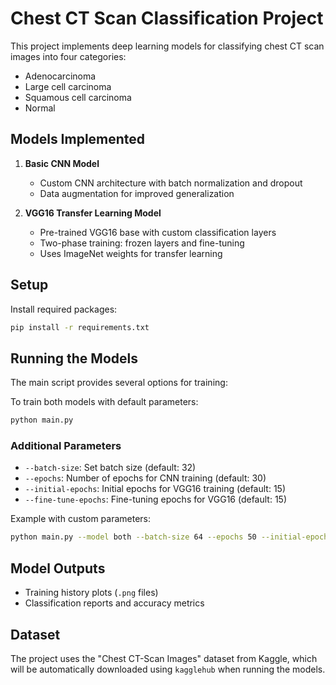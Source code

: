 # Chest CT Scan Classification Project

This project implements deep learning models for classifying chest CT scan images into four categories:

- Adenocarcinoma
- Large cell carcinoma
- Squamous cell carcinoma
- Normal

## Models Implemented

1. **Basic CNN Model**
   - Custom CNN architecture with batch normalization and dropout
   - Data augmentation for improved generalization

2. **VGG16 Transfer Learning Model**
   - Pre-trained VGG16 base with custom classification layers
   - Two-phase training: frozen layers and fine-tuning
   - Uses ImageNet weights for transfer learning

## Setup

Install required packages:

   ```bash
   pip install -r requirements.txt
   ```

## Running the Models

The main script provides several options for training:

To train both models with default parameters:

   ```bash
   python main.py
   ```


### Additional Parameters

- `--batch-size`: Set batch size (default: 32)
- `--epochs`: Number of epochs for CNN training (default: 30)
- `--initial-epochs`: Initial epochs for VGG16 training (default: 15)
- `--fine-tune-epochs`: Fine-tuning epochs for VGG16 (default: 15)

Example with custom parameters:

```bash
python main.py --model both --batch-size 64 --epochs 50 --initial-epochs 20 --fine-tune-epochs 20
```

## Model Outputs

- Training history plots (`.png` files)
- Classification reports and accuracy metrics

## Dataset

The project uses the "Chest CT-Scan Images" dataset from Kaggle, which will be automatically downloaded using `kagglehub` when running the models.
